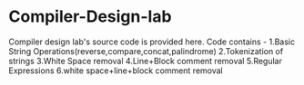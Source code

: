 # Compiler-Design-lab
Compiler design lab's source code is provided here. Code contains -
1.Basic String Operations(reverse,compare,concat,palindrome)
2.Tokenization of strings
3.White Space removal
4.Line+Block comment removal
5.Regular Expressions
6.white space+line+block comment removal

